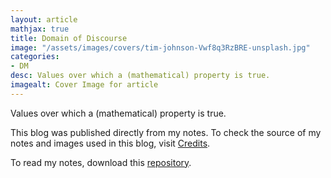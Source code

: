 ```yaml
---
layout: article
mathjax: true
title: Domain of Discourse
image: "/assets/images/covers/tim-johnson-Vwf8q3RzBRE-unsplash.jpg"
categories:
- DM
desc: Values over which a (mathematical) property is true. 
imagealt: Cover Image for article
---
```


Values over which a (mathematical) property is true.

This blog was published directly from my notes.
To check the source of my notes and images used in this blog, visit <a href="/credits.html" target="_blank">Credits</a>.

To read my notes, download this <a href="https://github.com/bovem/CS" target="blank">repository</a>.